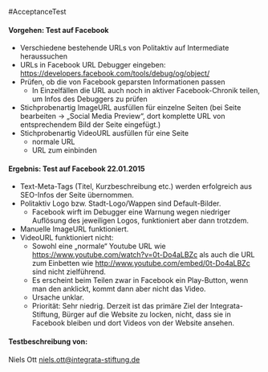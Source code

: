 #AcceptanceTest
#### Vorgehen: Test auf Facebook
 * Verschiedene bestehende URLs von Politaktiv auf Intermediate heraussuchen
 * URLs in Facebook URL Debugger eingeben: https://developers.facebook.com/tools/debug/og/object/
 * Prüfen, ob die von Facebook geparsten Informationen passen
   * In Einzelfällen die URL auch noch in aktiver Facebook-Chronik teilen, um Infos des Debuggers zu prüfen
 * Stichprobenartig ImageURL ausfüllen für einzelne Seiten (bei Seite bearbeiten → „Social Media Preview“, dort komplette URL von entsprechendem Bild der Seite eingefügt.)
 * Stichprobenartig VideoURL ausfüllen für eine Seite
   * normale URL
   * URL zum einbinden

#### Ergebnis: Test auf Facebook  22.01.2015
 * Text-Meta-Tags (Titel, Kurzbeschreibung etc.) werden erfolgreich aus SEO-Infos der Seite übernommen.
 * Politaktiv Logo bzw. Stadt-Logo/Wappen sind Default-Bilder.
   * Facebook wirft im Debugger eine Warnung wegen niedriger Auflösung des jeweiligen Logos, funktioniert aber dann trotzdem.
 * Manuelle ImageURL funktioniert.
 * VideoURL funktioniert nicht: 
   * Sowohl eine „normale“ Youtube URL wie https://www.youtube.com/watch?v=0t-Do4aLBZc als auch die URL zum Einbetten wie http://www.youtube.com/embed/0t-Do4aLBZc sind nicht zielführend. 
   * Es erscheint beim Teilen zwar in Facebook ein Play-Button, wenn man den anklickt, kommt dann aber nicht das Video.
   * Ursache unklar.
   * Priorität: Sehr niedrig. Derzeit ist das primäre Ziel der Integrata-Stiftung, Bürger auf die Website zu locken, nicht, dass sie in Facebook bleiben und dort Videos von der Website ansehen.

#### Testbeschreibung von:
Niels Ott <niels.ott@integrata-stiftung.de>
